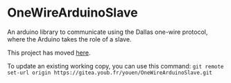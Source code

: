# OneWireArduinoSlave
An arduino library to communicate using the Dallas one-wire protocol, where the Arduino takes the role of a slave.

This project has moved [here](https://gitea.youb.fr/youen/OneWireArduinoSlave).

To update an existing working copy, you can use this command: `git remote set-url origin https://gitea.youb.fr/youen/OneWireArduinoSlave.git`
